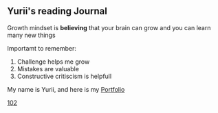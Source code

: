## Yurii's reading Journal

Growth mindset is **believing** that your brain can grow and you can learn many new things

Importamt to remember:

1. Challenge helps me grow
2. Mistakes are valuable
3. Constructive critiscism is helpfull
  
My name is Yurii, and here is my [Portfolio](https://github.com/yhluk)

[102](reading-notes/102)

